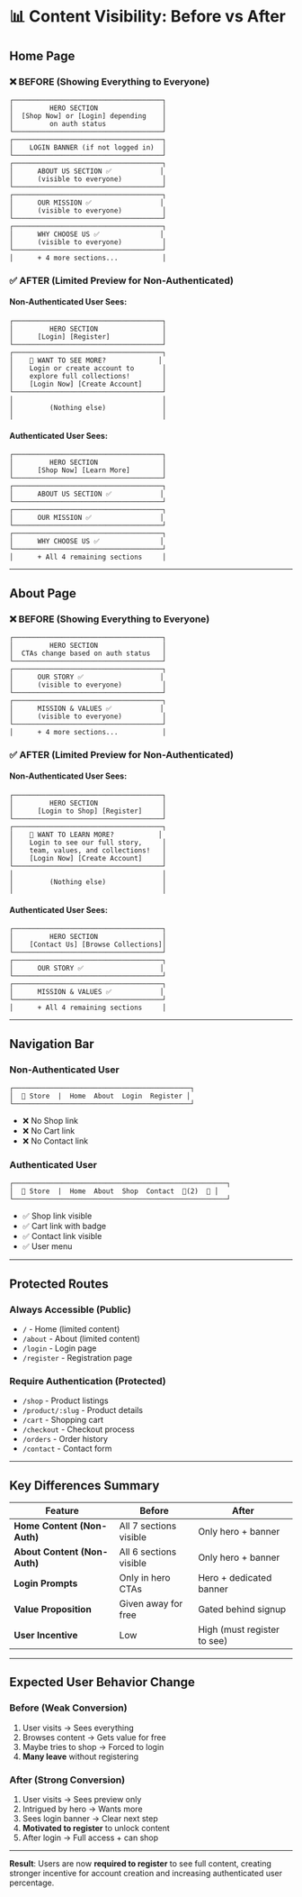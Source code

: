 # 📊 Content Visibility: Before vs After

## Home Page

### ❌ BEFORE (Showing Everything to Everyone)
```
┌─────────────────────────────────────┐
│         HERO SECTION                │
│  [Shop Now] or [Login] depending    │
│         on auth status              │
└─────────────────────────────────────┘
┌─────────────────────────────────────┐
│    LOGIN BANNER (if not logged in)  │
└─────────────────────────────────────┘
┌─────────────────────────────────────┐
│      ABOUT US SECTION ✅            │
│      (visible to everyone)          │
└─────────────────────────────────────┘
┌─────────────────────────────────────┐
│      OUR MISSION ✅                 │
│      (visible to everyone)          │
└─────────────────────────────────────┘
┌─────────────────────────────────────┐
│      WHY CHOOSE US ✅               │
│      (visible to everyone)          │
└─────────────────────────────────────┘
│      + 4 more sections...           │
```

### ✅ AFTER (Limited Preview for Non-Authenticated)

#### Non-Authenticated User Sees:
```
┌─────────────────────────────────────┐
│         HERO SECTION                │
│      [Login] [Register]             │
└─────────────────────────────────────┘
┌─────────────────────────────────────┐
│    🔐 WANT TO SEE MORE?             │
│    Login or create account to       │
│    explore full collections!        │
│    [Login Now] [Create Account]     │
└─────────────────────────────────────┘
│                                     │
│         (Nothing else)              │
│                                     │
```

#### Authenticated User Sees:
```
┌─────────────────────────────────────┐
│         HERO SECTION                │
│      [Shop Now] [Learn More]        │
└─────────────────────────────────────┘
┌─────────────────────────────────────┐
│      ABOUT US SECTION ✅            │
└─────────────────────────────────────┘
┌─────────────────────────────────────┐
│      OUR MISSION ✅                 │
└─────────────────────────────────────┘
┌─────────────────────────────────────┐
│      WHY CHOOSE US ✅               │
└─────────────────────────────────────┘
│      + All 4 remaining sections     │
```

---

## About Page

### ❌ BEFORE (Showing Everything to Everyone)
```
┌─────────────────────────────────────┐
│         HERO SECTION                │
│  CTAs change based on auth status   │
└─────────────────────────────────────┘
┌─────────────────────────────────────┐
│      OUR STORY ✅                   │
│      (visible to everyone)          │
└─────────────────────────────────────┘
┌─────────────────────────────────────┐
│      MISSION & VALUES ✅            │
│      (visible to everyone)          │
└─────────────────────────────────────┘
│      + 4 more sections...           │
```

### ✅ AFTER (Limited Preview for Non-Authenticated)

#### Non-Authenticated User Sees:
```
┌─────────────────────────────────────┐
│         HERO SECTION                │
│      [Login to Shop] [Register]     │
└─────────────────────────────────────┘
┌─────────────────────────────────────┐
│    🔐 WANT TO LEARN MORE?           │
│    Login to see our full story,     │
│    team, values, and collections!   │
│    [Login Now] [Create Account]     │
└─────────────────────────────────────┘
│                                     │
│         (Nothing else)              │
│                                     │
```

#### Authenticated User Sees:
```
┌─────────────────────────────────────┐
│         HERO SECTION                │
│    [Contact Us] [Browse Collections]│
└─────────────────────────────────────┘
┌─────────────────────────────────────┐
│      OUR STORY ✅                   │
└─────────────────────────────────────┘
┌─────────────────────────────────────┐
│      MISSION & VALUES ✅            │
└─────────────────────────────────────┘
│      + All 4 remaining sections     │
```

---

## Navigation Bar

### Non-Authenticated User
```
┌────────────────────────────────────────────┐
│  🏪 Store  |  Home  About  Login  Register │
└────────────────────────────────────────────┘
```
- ❌ No Shop link
- ❌ No Cart link
- ❌ No Contact link

### Authenticated User
```
┌─────────────────────────────────────────────────────┐
│  🏪 Store  |  Home  About  Shop  Contact  🛒(2)  👤 │
└─────────────────────────────────────────────────────┘
```
- ✅ Shop link visible
- ✅ Cart link with badge
- ✅ Contact link visible
- ✅ User menu

---

## Protected Routes

### Always Accessible (Public)
- `/` - Home (limited content)
- `/about` - About (limited content)
- `/login` - Login page
- `/register` - Registration page

### Require Authentication (Protected)
- `/shop` - Product listings
- `/product/:slug` - Product details
- `/cart` - Shopping cart
- `/checkout` - Checkout process
- `/orders` - Order history
- `/contact` - Contact form

---

## Key Differences Summary

| Feature | Before | After |
|---------|--------|-------|
| **Home Content (Non-Auth)** | All 7 sections visible | Only hero + banner |
| **About Content (Non-Auth)** | All 6 sections visible | Only hero + banner |
| **Login Prompts** | Only in hero CTAs | Hero + dedicated banner |
| **Value Proposition** | Given away for free | Gated behind signup |
| **User Incentive** | Low | High (must register to see) |

---

## Expected User Behavior Change

### Before (Weak Conversion)
1. User visits → Sees everything
2. Browses content → Gets value for free
3. Maybe tries to shop → Forced to login
4. **Many leave** without registering

### After (Strong Conversion)
1. User visits → Sees preview only
2. Intrigued by hero → Wants more
3. Sees login banner → Clear next step
4. **Motivated to register** to unlock content
5. After login → Full access + can shop

---

**Result**: Users are now **required to register** to see full content, creating stronger incentive for account creation and increasing authenticated user percentage.
